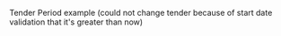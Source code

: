 Tender Period example (could not change tender because of start date validation that it's greater than now)
